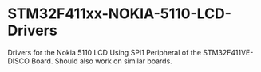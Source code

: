 # STM32F411xx-NOKIA-5110-LCD-Drivers
Drivers for the Nokia 5110 LCD Using SPI1 Peripheral of the STM32F411VE-DISCO Board. Should also work on similar boards.
